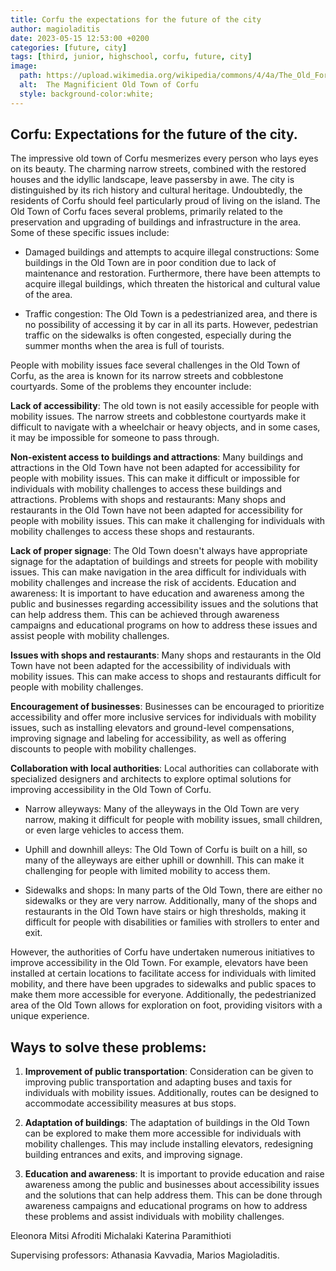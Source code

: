 ```yaml
---
title: Corfu the expectations for the future of the city
author: magioladitis
date: 2023-05-15 12:53:00 +0200
categories: [future, city]
tags: [third, junior, highschool, corfu, future, city]
image:
  path: https://upload.wikimedia.org/wikipedia/commons/4/4a/The_Old_Fortress_and_the_Old_Town_of_Corfu_-_September_2017.jpg
  alt:  The Magnificient Old Town of Corfu
  style: background-color:white;
---
```


## Corfu: Expectations for the future of the city.

The impressive old town of Corfu mesmerizes every person who lays eyes on its beauty. The charming narrow streets, combined with the restored houses and the idyllic landscape, leave passersby in awe. The city is distinguished by its rich history and cultural heritage. Undoubtedly, the residents of Corfu should feel particularly proud of living on the island. The Old Town of Corfu faces several problems, primarily related to the preservation and upgrading of buildings and infrastructure in the area. Some of these specific issues include:

*	Damaged buildings and attempts to acquire illegal constructions: Some buildings in the Old Town are in poor condition due to lack of maintenance and restoration. Furthermore, there have been attempts to acquire illegal buildings, which threaten the historical and cultural value of the area.

*	Traffic congestion: The Old Town is a pedestrianized area, and there is no possibility of accessing it by car in all its parts. However, pedestrian traffic on the sidewalks is often congested, especially during the summer months when the area is full of tourists.

People with mobility issues face several challenges in the Old Town of Corfu, as the area is known for its narrow streets and cobblestone courtyards. Some of the problems they encounter include:

**Lack of accessibility**: The old town is not easily accessible for people with mobility issues. The narrow streets and cobblestone courtyards make it difficult to navigate with a wheelchair or heavy objects, and in some cases, it may be impossible for someone to pass through.

**Non-existent access to buildings and attractions**: Many buildings and attractions in the Old Town have not been adapted for accessibility for people with mobility issues. This can make it difficult or impossible for individuals with mobility challenges to access these buildings and attractions. Problems with shops and restaurants: Many shops and restaurants in the Old Town have not been adapted for accessibility for people with mobility issues. This can make it challenging for individuals with mobility challenges to access these shops and restaurants.

**Lack of proper signage**: The Old Town doesn't always have appropriate signage for the adaptation of buildings and streets for people with mobility issues. This can make navigation in the area difficult for individuals with mobility challenges and increase the risk of accidents. Education and awareness: It is important to have education and awareness among the public and businesses regarding accessibility issues and the solutions that can help address them. This can be achieved through awareness campaigns and educational programs on how to address these issues and assist people with mobility challenges.

**Issues with shops and restaurants**: Many shops and restaurants in the Old Town have not been adapted for the accessibility of individuals with mobility issues. This can make access to shops and restaurants difficult for people with mobility challenges.

**Encouragement of businesses**: Businesses can be encouraged to prioritize accessibility and offer more inclusive services for individuals with mobility issues, such as installing elevators and ground-level compensations, improving signage and labeling for accessibility, as well as offering discounts to people with mobility challenges.

**Collaboration with local authorities**: Local authorities can collaborate with specialized designers and architects to explore optimal solutions for improving accessibility in the Old Town of Corfu.

*	Narrow alleyways: Many of the alleyways in the Old Town are very narrow, making it difficult for people with mobility issues, small children, or even large vehicles to access them.

*	Uphill and downhill alleys: The Old Town of Corfu is built on a hill, so many of the alleyways are either uphill or downhill. This can make it challenging for people with limited mobility to access them.

*	Sidewalks and shops: In many parts of the Old Town, there are either no sidewalks or they are very narrow. Additionally, many of the shops and restaurants in the Old Town have stairs or high thresholds, making it difficult for people with disabilities or families with strollers to enter and exit.

However, the authorities of Corfu have undertaken numerous initiatives to improve accessibility in the Old Town. For example, elevators have been installed at certain locations to facilitate access for individuals with limited mobility, and there have been upgrades to sidewalks and public spaces to make them more accessible for everyone. Additionally, the pedestrianized area of the Old Town allows for exploration on foot, providing visitors with a unique experience.

## Ways to solve these problems:

1. **Improvement of public transportation**: Consideration can be given to improving public transportation and adapting buses and taxis for individuals with mobility issues. Additionally, routes can be designed to accommodate accessibility measures at bus stops.

2. **Adaptation of buildings**: The adaptation of buildings in the Old Town can be explored to make them more accessible for individuals with mobility challenges. This may include installing elevators, redesigning building entrances and exits, and improving signage.

3. **Education and awareness**: It is important to provide education and raise awareness among the public and businesses about accessibility issues and the solutions that can help address them. This can be done through awareness campaigns and educational programs on how to address these problems and assist individuals with mobility challenges.

Eleonora Mitsi
Afroditi Michalaki
Katerina Paramithioti

Supervising professors: Athanasia Kavvadia, Marios Magioladitis.

